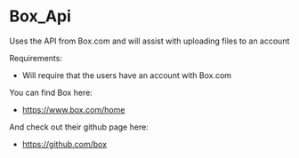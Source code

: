 # Box_Api
Uses the API from Box.com and will assist with uploading files to an account 

Requirements:
 - Will require that the users have an account with Box.com


You can find Box here:
 - https://www.box.com/home

And check out their github page here:
 - https://github.com/box
